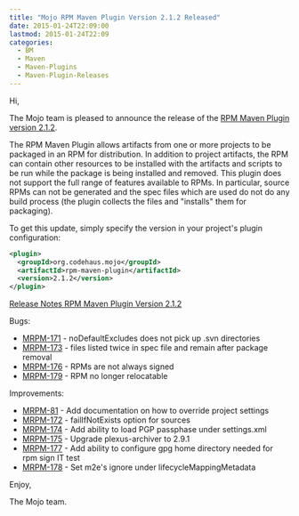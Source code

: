 ```yaml
---
title: "Mojo RPM Maven Plugin Version 2.1.2 Released"
date: 2015-01-24T22:09:00
lastmod: 2015-01-24T22:09
categories:
  - BM
  - Maven
  - Maven-Plugins
  - Maven-Plugin-Releases
---
```

Hi,

The Mojo team is pleased to announce the release of the 
[RPM Maven Plugin version 2.1.2](http://mojo.codehaus.org/rpm-maven-plugin/).

The RPM Maven Plugin allows artifacts from one or more projects to be packaged
in an RPM for distribution. In addition to project artifacts, the RPM can
contain other resources to be installed with the artifacts and scripts to be
run while the package is being installed and removed. This plugin does not
support the full range of features available to RPMs. In particular, source
RPMs can not be generated and the spec files which are used do not do any build
process (the plugin collects the files and "installs" them for packaging).


To get this update, simply specify the version in your project's plugin
configuration:

```xml
<plugin>
  <groupId>org.codehaus.mojo</groupId>
  <artifactId>rpm-maven-plugin</artifactId>
  <version>2.1.2</version>
</plugin>
```
<!-- more -->

[Release Notes RPM Maven Plugin Version 2.1.2](https://jira.codehaus.org/secure/ReleaseNote.jspa?projectId=11970&version=20824)

Bugs:

 * [MRPM-171](https://issues.apache.org/jira/browse/MRPM-171) - noDefaultExcludes does not pick up .svn directories
 * [MRPM-173](https://issues.apache.org/jira/browse/MRPM-173) - files listed twice in spec file and remain after package removal
 * [MRPM-176](https://issues.apache.org/jira/browse/MRPM-176) - RPMs are not always signed
 * [MRPM-179](https://issues.apache.org/jira/browse/MRPM-179) - RPM no longer relocatable

Improvements:

 * [MRPM-81](https://issues.apache.org/jira/browse/MRPM-81) - Add documentation on how to override project settings
 * [MRPM-172](https://issues.apache.org/jira/browse/MRPM-172) - failIfNotExists option for sources
 * [MRPM-174](https://issues.apache.org/jira/browse/MRPM-174) - Add ability to load PGP passphase under settings.xml
 * [MRPM-175](https://issues.apache.org/jira/browse/MRPM-175) - Upgrade plexus-archiver to 2.9.1
 * [MRPM-177](https://issues.apache.org/jira/browse/MRPM-177) - Add ability to configure gpg home directory needed for rpm sign IT test
 * [MRPM-178](https://issues.apache.org/jira/browse/MRPM-178) - Set m2e's ignore under lifecycleMappingMetadata


Enjoy,

The Mojo team.

